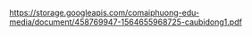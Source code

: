 https://storage.googleapis.com/comaiphuong-edu-media/document/458769947-1564655968725-caubidong1.pdf